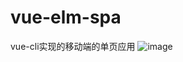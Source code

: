 # vue-elm-spa
vue-cli实现的移动端的单页应用
![image](https://github.com/yidongying/vue-elm-spa/raw/master/screenshots/首页.jpg)
